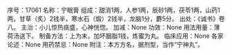 序号：17061
名称：宁眠膏
组成：甜消1两，人参1两，辰砂1两，茯苓1两，山药1两，甘草（炙）2钱半，寒水石（煅）2钱半，龙脑1分，麝5分。
出处：《诚书》卷八。
主治：小儿惊热痰盛，心神恍惚。
加减：None
功效：None
用法用量：薄荷汤送下。
制备方法：上为末，加坏胭脂1钱，炼蜜为丸。
临床应用：None
各家论述：None
用药禁忌：None
附注：本方方名，据剂型，当作“宁神丸”。
